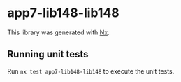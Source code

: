 # app7-lib148-lib148

This library was generated with [Nx](https://nx.dev).

## Running unit tests

Run `nx test app7-lib148-lib148` to execute the unit tests.
